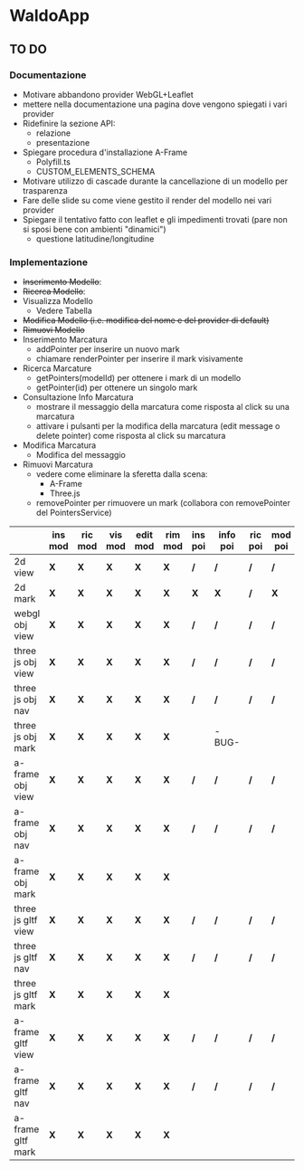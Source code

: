 # WaldoApp

## TO DO

### Documentazione

- Motivare abbandono provider WebGL+Leaflet
- mettere nella documentazione una pagina dove vengono spiegati i vari provider
- Ridefinire la sezione API:
  - relazione
  - presentazione
- Spiegare procedura d'installazione A-Frame
  - Polyfill.ts
  - CUSTOM_ELEMENTS_SCHEMA
- Motivare utilizzo di cascade durante la cancellazione di un modello per trasparenza 
- Fare delle slide su come viene gestito il render del modello nei vari provider
- Spiegare il tentativo fatto con leaflet e gli impedimenti trovati (pare non si sposi bene con ambienti "dinamici")
  - questione latitudine/longitudine

### Implementazione

- ~~Inserimento Modello~~:
- ~~Ricerca Modello~~:
- Visualizza Modello
  - Vedere Tabella
- ~~Modifica Modello (i.e. modifica del nome e del provider di default)~~
- ~~Rimuovi Modello~~
- Inserimento Marcatura
  - addPointer per inserire un nuovo mark 
  - chiamare renderPointer per inserire il mark visivamente
- Ricerca Marcature
  - getPointers(modelId) per ottenere i mark di un modello
  - getPointer(id) per ottenere un singolo mark
- Consultazione Info Marcatura
  - mostrare il messaggio della marcatura come risposta al click su una marcatura
  - attivare i pulsanti per la modifica della marcatura (edit message o delete pointer) come risposta al click su marcatura
- Modifica Marcatura
  - Modifica del messaggio
- Rimuovi Marcatura
  - vedere come eliminare la sferetta dalla scena:
    - A-Frame
    - Three.js
  - removePointer per rimuovere un mark (collabora con removePointer del PointersService)

|                    | ins mod | ric mod | vis mod | edit mod | rim mod | ins poi | info poi | ric poi | mod poi | rim poi |
| ------------------ | ------- | ------- | ------- | -------- | ------- | ------- | -------- | ------- | ------- | ------- |
| 2d view            | **X**   | **X**   | **X**   | **X**    | **X**   | **/**   | **/**    | **/**   | **/**   | **/**   |
| 2d mark            | **X**   | **X**   | **X**   | **X**    | **X**   | **X**   | **X**    | **/**   | **X**   | **X**   |
| webgl obj view     | **X**   | **X**   | **X**   | **X**    | **X**   | **/**   | **/**    | **/**   | **/**   | **/**   |
| three js obj view  | **X**   | **X**   | **X**   | **X**    | **X**   | **/**   | **/**    | **/**   | **/**   | **/**   |
| three js obj nav   | **X**   | **X**   | **X**   | **X**    | **X**   | **/**   | **/**    | **/**   | **/**   | **/**   |
| three js obj mark  | **X**   | **X**   | **X**   | **X**    | **X**   |         | -BUG-    |         |         |         |
| a-frame obj view   | **X**   | **X**   | **X**   | **X**    | **X**   | **/**   | **/**    | **/**   | **/**   | **/**   |
| a-frame obj nav    | **X**   | **X**   | **X**   | **X**    | **X**   | **/**   | **/**    | **/**   | **/**   | **/**   |
| a-frame obj mark   | **X**   | **X**   | **X**   | **X**    | **X**   |         |          |         |         |         |
| three js gltf view | **X**   | **X**   | **X**   | **X**    | **X**   | **/**   | **/**    | **/**   | **/**   | **/**   |
| three js gltf nav  | **X**   | **X**   | **X**   | **X**    | **X**   | **/**   | **/**    | **/**   | **/**   | **/**   |
| three js gltf mark | **X**   | **X**   | **X**   | **X**    | **X**   |         |          |         |         |         |
| a-frame gltf view  | **X**   | **X**   | **X**   | **X**    | **X**   | **/**   | **/**    | **/**   | **/**   | **/**   |
| a-frame gltf nav   | **X**   | **X**   | **X**   | **X**    | **X**   | **/**   | **/**    | **/**   | **/**   | **/**   |
| a-frame gltf mark  | **X**   | **X**   | **X**   | **X**    | **X**   |         |          |         |         |         |

